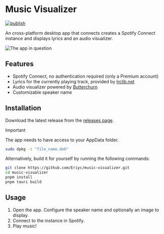 # Music Visualizer
[![publish](https://github.com/Eriyc/music-visualizer/actions/workflows/build-and-publish.yml/badge.svg)](https://github.com/Eriyc/music-visualizer/actions/workflows/build-and-publish.yml)

An cross-platform desktop app that connects creates a Spotify Connect instance and displays lyrics and an audio visualizer.

![The app in question](/assets/visualizer.png)

## Features

- Spotify Connect, no authentication required (only a Premium account)
- Lyrics for the currently playing track, provided by [lrclib.net](https://lrclib.net/)
- Audio visualizer powered by [Butterchurn](https://butterchurnviz.com/)
- Customizable speaker name

## Installation

Download the latest release from the [releases page](https://github.com/Eriyc/music-visualizer/releases/latest).

> [!IMPORTANT]
> The app needs to have access to your AppData folder.

```sh
sudo dpkg -i "file_name.deb"
```

Alternatively, build it for yourself by running the following commands:

```bash
git clone https://github.com/Eriyc/music-visualizer.git
cd music-visualizer
pnpm install
pnpm tauri build
```

## Usage

1. Open the app. Configure the speaker name and optionally an image to display.
2. Connect to the instance in Spotify.
3. Play music!
